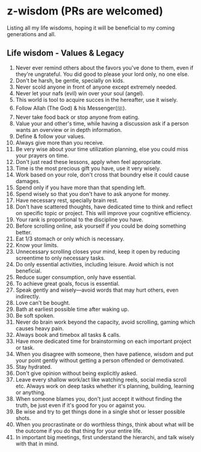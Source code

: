 # z-wisdom (PRs are welcomed)
Listing all my life wisdoms, hoping it will be beneficial to my coming generations and all.

## Life wisdom - Values & Legacy

1. Never ever remind others about the favors you've done to them, even if they're ungrateful. You did good to please your lord only, no one else.
1. Don't be harsh, be gentle, specially on kids.
1. Never scold anyone in front of anyone except extremely needed.
1. Never let your nafs (evil) win over your soul (angel).
1. This world is tool to acquire succes in the hereafter, use it wisely.
1. Follow Allah (The God) & his Messenger(ﷺ). 
1. Never take food back or stop anyone from eating.
1. Value your and other's time, while having a discussion ask if a person wants an overview or in depth information.
1. Define & follow your values.
1. Always give more than you receive.
1. Be very wise about your time utilization planning, else you could miss your prayers on time.
1. Don't just read these lessons, apply when feel appropriate.
1. Time is the most precious gift you have, use it very wisely.
1. Work based on your role, don't cross that boundry else it could cause damages.
1. Spend only if you have more than that spending left.
1. Spend wisely so that you don't have to ask anyone for money.
1. Have necessary rest, specially brain rest.
1. Don't have scattered thoughts, have dedicated time to think and reflect on specific topic or project. This will improve your cognitive efficiency.
1. Your rank is proportional to the discipline you have.
1. Before scrolling online, ask yourself if you could be doing something better.
1. Eat 1/3 stomach or only which is necessary.
1. Know your limits.
1. Unnecessary scrolling closes your mind, keep it open by reducing screentime to only necessary tasks.
1. Do only essential activities, including leisure. Avoid which is not beneficial.
1. Reduce suger consumption, only have essential.
1. To achieve great goals, focus is essential.
1. Speak gently and wisely—avoid words that may hurt others, even indirectly.
1. Love can't be bought.
1. Bath at earliest possible time after waking up.
1. Be soft spoken.
1. Never do brain work beyond the capacity, avoid scrolling, gaming which causes heavy pain.
1. Always book and timebox all tasks & calls.
1. Have more dedicated time for brainstorming on each important project or task.
1. When you disagree with someone, then have patience, wisdom and put your point gently without getting a person offended or demotivated.
1. Stay hydrated.
1. Don't give opinion without being explicitly asked.
1. Leave every shallow work/act like watching reels, social media scroll etc. Always work on deep tasks whether it's planning, building, learning or anything.
1. When someone blames you, don't just accept it without finding the truth, be just even if it's good for you or against you.
1. Be wise and try to get things done in a single shot or lesser possible shots.
1. When you procrastinate or do worthless things, think about what will be the outcome if you do that thing for your entire life.
1. In important big meetings, first understand the hierarchi, and talk wisely with that in mind.
